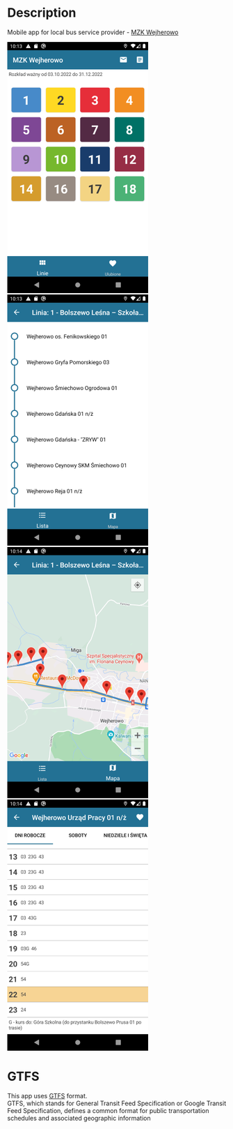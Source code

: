 # Description
Mobile app for local bus service provider - [MZK Wejherowo](mzkwejherowo.pl)

![Main page](/marketing/Screenshot_1665000802.png "Main page")
![Stops list](/marketing/Screenshot_1665000816.png "Stops list")
![Map](/marketing/Screenshot_1665000842.png "Map")
![Timetable](/marketing/Screenshot_1665000853.png "Timetable")

# GTFS
This app uses [GTFS](https://gtfs.org) format.<br/>
GTFS, which stands for General Transit Feed Specification or Google Transit Feed Specification, defines a common format for public transportation schedules and associated geographic information
